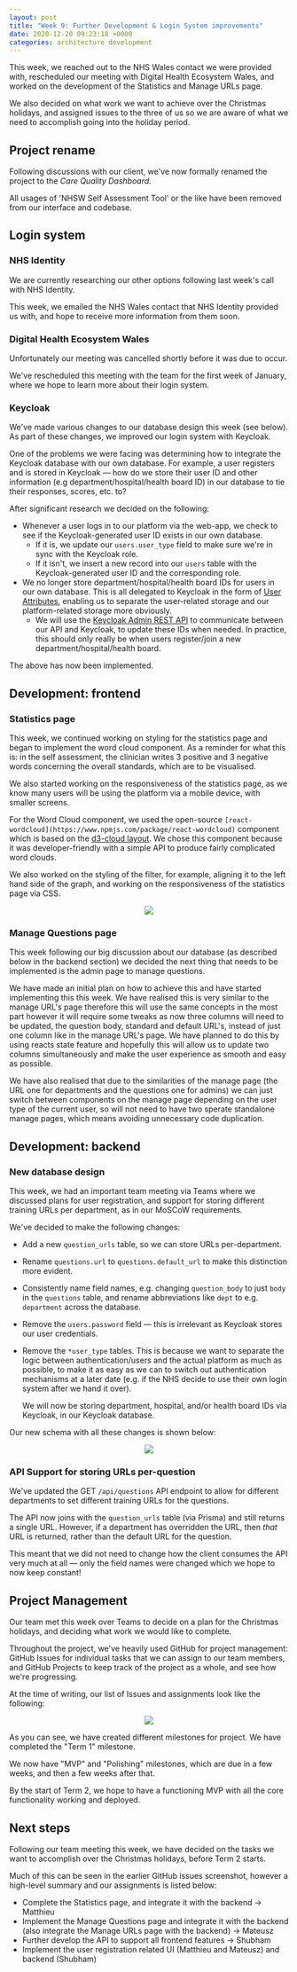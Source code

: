 ```yaml
---
layout: post
title: "Week 9: Further Development & Login System improvements"
date: 2020-12-20 09:23:18 +0000
categories: architecture development
---
```


This week, we reached out to the NHS Wales contact we were provided with, rescheduled our meeting with Digital Health Ecosystem Wales, and worked on the development of the Statistics and Manage URLs page.

We also decided on what work we want to achieve over the Christmas holidays, and assigned issues to the three of us so we are aware of what we need to accomplish going into the holiday period.

## Project rename

Following discussions with our client, we've now formally renamed the project to the *Care Quality Dashboard.*

All usages of 'NHSW Self Assessment Tool' or the like have been removed from our interface and codebase.

## Login system

### NHS Identity

We are currently researching our other options following last week's call with NHS Identity.

This week, we emailed the NHS Wales contact that NHS Identity provided us with, and hope to receive more information from them soon.

### Digital Health Ecosystem Wales

Unfortunately our meeting was cancelled shortly before it was due to occur.

We've rescheduled this meeting with the team for the first week of January, where we hope to learn more about their login system.

### Keycloak

We've made various changes to our database design this week (see below). As part of these changes, we improved our login system with Keycloak.

One of the problems we were facing was determining how to integrate the Keycloak database with our own database. For example, a user registers and is stored in Keycloak — how do we store their user ID and other information (e.g department/hospital/health board ID) in our database to tie their responses, scores, etc. to?

After significant research we decided on the following:

- Whenever a user logs in to our platform via the web-app, we check to see if the Keycloak-generated user ID exists in our own database.
    - If it is, we update our `users.user_type` field to make sure we're in sync with the Keycloak role.
    - If it isn't, we insert a new record into our `users` table with the Keycloak-generated user ID and the corresponding role.
- We no longer store department/hospital/health board IDs for users in our own database. This is all delegated to Keycloak in the form of [User Attributes](https://www.keycloak.org/docs/latest/server_admin/#_user-attributes), enabling us to separate the user-related storage and our platform-related storage more obviously.
    - We will use the [Keycloak Admin REST API](https://github.com/keycloak/keycloak-documentation/blob/master/server_development/topics/admin-rest-api.adoc) to communicate between our API and Keycloak, to update these IDs when needed. In practice, this should only really be when users register/join a new department/hospital/health board.

The above has now been implemented.

## Development: frontend

### Statistics page

This week, we continued working on styling for the statistics page and began to implement the word cloud component. As a reminder for what this is: in the self assessment, the clinician writes 3 positive and 3 negative words concerning the overall standards, which are to be visualised.

We also started working on the responsiveness of the statistics page, as we know many users will be using the platform via a mobile device, with smaller screens.

For the Word Cloud component, we used the open-source `[react-wordcloud](https://www.npmjs.com/package/react-wordcloud)` component which is based on the [d3-cloud layout](https://github.com/jasondavies/d3-cloud). We chose this component because it was developer-friendly with a simple API to produce fairly complicated word clouds.

We also worked on the styling of the filter, for example, aligning it to the left hand side of the graph, and working on the responsiveness of the statistics page via CSS.

<p align="center" width="100%"><img src="/blog/images/week-9-image-1.png" /></p>

### Manage Questions page

This week following our big discussion about our database (as described below in the backend section) we decided the next thing that needs to be implemented is the admin page to manage questions.

We have made an initial plan on how to achieve this and have started implementing this this week. We have realised this is very similar to the manage URL's page therefore this will use the same concepts in the most part however it will require some tweaks as now three columns will need to be updated, the question body, standard and default URL's, instead of just one column like in the manage URL's page. We have planned to do this by using reacts state feature and hopefully this will allow us to update two columns simultaneously and make the user experience as smooth and easy as possible.

We have also realised that due to the similarities of the manage page (the URL one for departments and the questions one for admins) we can just switch between components on the manage page depending on the user type of the current user, so will not need to have two sperate standalone manage pages, which means avoiding unnecessary code duplication.

## Development: backend

### New database design

This week, we had an important team meeting via Teams where we discussed plans for user registration, and support for storing different training URLs per department, as in our MoSCoW requirements.

We've decided to make the following changes:

- Add a new `question_urls` table, so we can store URLs per-department.
- Rename `questions.url` to `questions.default_url` to make this distinction more evident.
- Consistently name field names, e.g. changing `question_body` to just `body` in the `questions` table, and rename abbreviations like `dept` to e.g. `department` across the database.
- Remove the `users.password` field — this is irrelevant as Keycloak stores our user credentials.
- Remove the `*user_type` tables. This is because we want to separate the logic between authentication/users and the actual platform as much as possible, to make it as easy as we can to switch out authentication mechanisms at a later date (e.g. if the NHS decide to use their own login system after we hand it over).

    We will now be storing department, hospital, and/or health board IDs via Keycloak, in our Keycloak database.

Our new schema with all these changes is shown below:

<p align="center" width="100%"><img src="/blog/images/week-9-image-2.png" /></p>

### API Support for storing URLs per-question

We've updated the GET `/api/questions` API endpoint to allow for different departments to set different training URLs for the questions.

The API now joins with the `question_urls` table (via Prisma) and still returns a single URL. However, if a department has overridden the URL, then *that* URL is returned, rather than the default URL for the question.

This meant that we did not need to change how the client consumes the API very much at all — only the field names were changed which we hope to now keep constant!

## Project Management

Our team met this week over Teams to decide on a plan for the Christmas holidays, and deciding what work we would like to complete.

Throughout the project, we've heavily used GitHub for project management: GitHub Issues for individual tasks that we can assign to our team members, and GitHub Projects to keep track of the project as a whole, and see how we're progressing.

At the time of writing, our list of Issues and assignments look like the following:

<p align="center" width="100%"><img src="/blog/images/week-9-image-3.png" /></p>

As you can see, we have created different milestones for project. We have completed the "Term 1" milestone.

We now have "MVP" and "Polishing" milestones, which are due in a few weeks, and then a few weeks after that.

By the start of Term 2, we hope to have a functioning MVP with all the core functionality working and deployed.

## Next steps

Following our team meeting this week, we have decided on the tasks we want to accomplish over the Christmas holidays, before Term 2 starts.

Much of this can be seen in the earlier GitHub issues screenshot, however a high-level summary and our assignments is listed below:

- Complete the Statistics page, and integrate it with the backend → Matthieu
- Implement the Manage Questions page and integrate it with the backend (also integrate the Manage URLs page with the backend) → Mateusz
- Further develop the API to support all frontend features → Shubham
- Implement the user registration related UI (Matthieu and Mateusz) and backend (Shubham)
